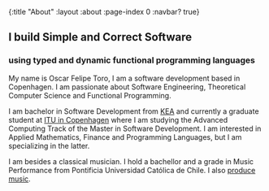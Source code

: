 {:title "About"
 :layout :about
 :page-index 0
 :navbar? true}

## I build Simple and Correct Software
### using typed and dynamic functional programming languages

My name is Oscar Felipe Toro, I am a software development based in Copenhagen. I am passionate about Software Engineering, Theoretical Computer Science and Functional Programming.

I am bachelor in Software Development from [KEA](http://www.kea.dk) and currently a graduate student at
[ITU in Copenhagen](https://www.itu.dk/Uddannelser/Kandidatuddannelser/Softwareudvikling#specialisering-programming-languages-advanced-computing)
where I am studying the Advanced Computing Track of the Master in Software Development. I am interested in
Applied Mathematics, Finance and Programming Languages, but I am specializing in the latter.

I am besides a classical musician. I hold a bachellor and a grade in Music Performance from Pontificia
Universidad Católica de Chile. I also [produce music](https://soundcloud.com/groovenino).
